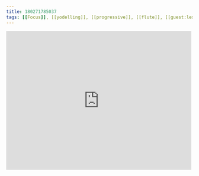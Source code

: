 ```yaml
---
title: 180271785037
tags: [[Focus]], [[yodelling]], [[progressive]], [[flute]], [[guest:leszek]]
---
```

<iframe allow="accelerometer; autoplay; clipboard-write; encrypted-media; gyroscope; picture-in-picture" allowfullscreen="" frameborder="0" height="375" id="youtube_iframe" src="https://www.youtube.com/embed/g4ouPGGLI6Q?feature=oembed&amp;enablejsapi=1&amp;origin=https://safe.txmblr.com&amp;wmode=opaque" width="500"></iframe>